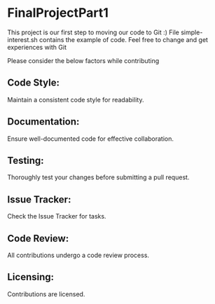 # FinalProjectPart1

This project is our first step to moving our code to Git :) 
File simple-interest.sh contains the example of code. Feel free to change and get experiences with Git  

Please consider the below factors while contributing

## Code Style:
Maintain a consistent code style for readability.

## Documentation:
Ensure well-documented code for effective collaboration.

## Testing:
Thoroughly test your changes before submitting a pull request.

## Issue Tracker:
Check the Issue Tracker for tasks.

## Code Review:
All contributions undergo a code review process.

## Licensing:
Contributions are licensed.

